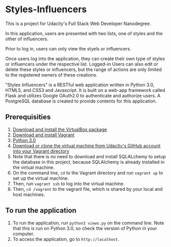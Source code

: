 # Styles-Influencers

This is a project for Udacity's Full Stack Web Developer Nanodegree. 

In this application, users are presented with two lists, one of styles and the other of influencers.

Prior to log in, users can only view the styels or influencers.

Once users log into the application, they can create their own type of styles or influencers under the respective
list. Logged-in Users can also edit or delete these styles or influencers, but the range of actions are only limited to the registered owners 
of these creations.

"Styles Influencers" is a RESTful web application written in Python 3.0, HTML5, and CSS3 and Javascript. It is built on a web-app framework called Flask and utilizes Google OAuth2.0 to authenticate and authorize users. A PostgreSQL database is created to provide contents for this application.

## Prerequisities

1. [Download and install the VirtualBox package](https://www.virtualbox.org/wiki/Download_Old_Builds_5_1)
2. [Download and install Vagrant](https://www.vagrantup.com/downloads.html)
3. [Python 3.0](https://www.python.org/download/releases/3.0/ )
4. [Download or clone the virtual machine from Udacity's GitHub account into your Vagrant directory](https://github.com/udacity/fullstack-nanodegree-vm)
5. Note that there is no need to download and install SQLALchemy to setup the database in this project, because SQLAlchemy is already installed in the virtual machine.
6. On the command line, `cd` to the Vagrant directory and run `vagrant up` to set up the virtual machine.
7. Then, run `vagrant ssh` to log into the virtual machine.
8. Then, `cd /vagrant` to the vagrant file, which is shared by your local and host machines.

## To run the application

1. To run the application, run `python3 views.py` on the command line. Note that this is run on Python 3.0, so check the version of Python in your computer.
2. To access the application, go to `http://localhost`.
